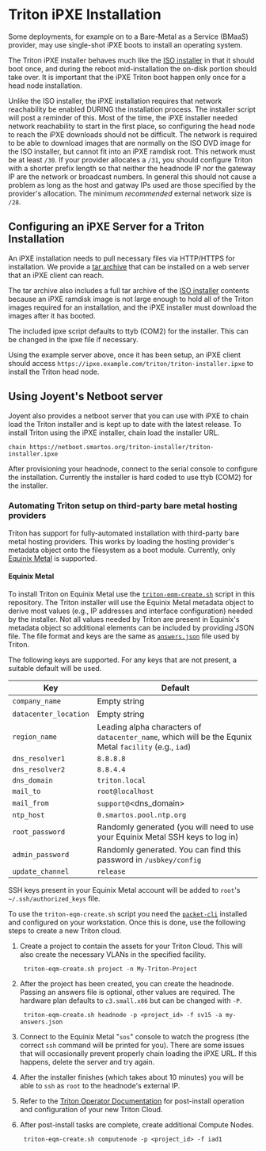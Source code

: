<!--
    This Source Code Form is subject to the terms of the Mozilla Public
    License, v. 2.0. If a copy of the MPL was not distributed with this
    file, You can obtain one at http://mozilla.org/MPL/2.0/.
-->

<!--
    Copyright 2021, Joyent, Inc.
-->

# Triton iPXE Installation

Some deployments, for example on to a Bare-Metal as a Service (BMaaS)
provider, may use single-shot iPXE boots to install an operating system.

The Triton iPXE installer behaves much like the [ISO
installer](./docs/developer-guide/iso-installer.md) in that it should boot
once, and during the reboot mid-installation the on-disk portion should take
over.  It is important that the iPXE Triton boot happen only once for a head
node installation.

Unlike the ISO installer, the iPXE installation requires that network
reachability be enabled DURING the installation process.  The installer
script will post a reminder of this.  Most of the time, the iPXE installer
needed network reachability to start in the first place, so configuring the
head node to reach the iPXE downloads should not be difficult.  The network
is required to be able to download images that are normally on the ISO DVD
image for the ISO installer, but cannot fit into an iPXE ramdisk root.  This
network must be at least `/30`. If your provider allocates a `/31`, you should
configure Triton with a shorter prefix length so that neither the headnode IP
nor the gateway IP are the network or broadcast numbers. In general this should
not cause a problem as long as the host and gatway IPs used are those specified
by the provider's allocation. The minimum *recommended* external network size
is `/28`.

## Configuring an iPXE Server for a Triton Installation

An iPXE installation needs to pull necessary files via HTTP/HTTPS for
installation.  We provide a [tar archive][triton-ipxe] that can be installed on
a web server that an iPXE client can reach.

The tar archive also includes a full tar archive of the
[ISO installer][triton-iso-doc] contents because an iPXE ramdisk image is not
large enough to hold all of the Triton images required for an installation, and
the iPXE installer must download the images after it has booted.

The included ipxe script defaults to ttyb (COM2) for the installer.  This can
be changed in the ipxe file if necessary.

Using the example server above, once it has been setup, an iPXE client should
access `https://ipxe.example.com/triton/triton-installer.ipxe` to install the
Triton head node.

## Using Joyent's Netboot server

Joyent also provides a netboot server that you can use with iPXE to chain load
the Triton installer and is kept up to date with the latest release.  To install
Triton using the iPXE installer, chain load the installer URL.

    chain https://netboot.smartos.org/triton-installer/triton-installer.ipxe

After provisioning your headnode, connect to the serial console to configure
the installation.  Currently the installer is hard coded to use ttyb (COM2) for
the installer.

### Automating Triton setup on third-party bare metal hosting providers

Triton has support for fully-automated installation with third-party bare metal
hosting providers.  This works by loading the hosting provider's metadata object
onto the filesystem as a boot module.  Currently, only [Equinix Metal][eqm] is
supported.

#### Equinix Metal

To install Triton on Equinix Metal use the [`triton-eqm-create.sh`][eqm-script]
script in this repository.  The Triton installer will use the Equinix Metal
metadata object to derive most values (e.g., IP addresses and interface
configuration) needed by the installer.  Not all values needed by Triton are
present in Equinix's metadata object so additional elements can be included by
providing JSON file.  The file format and keys are the same as
[`answers.json`][hn] file used by Triton.

The following keys are supported.  For any keys that are not present, a suitable
default will be used.

| Key                       | Default      |
| ------------------------- | ------------ |
| `company_name`            | Empty string |
| `datacenter_location`     | Empty string |
| `region_name`             | Leading alpha characters of `datacenter_name`, which will be the Equnix Metal `facility`  (e.g., `iad`) |
| `dns_resolver1`           | `8.8.8.8` |
| `dns_resolver2`           | `8.8.4.4` |
| `dns_domain`              | `triton.local` |
| `mail_to`                 | `root@localhost` |
| `mail_from`               | `support@`<dns_domain> |
| `ntp_host`                | `0.smartos.pool.ntp.org` |
| `root_password`           | Randomly generated (you will need to use your Equinix Metal SSH keys to log in) |
| `admin_password`          | Randomly generated.  You can find this password in `/usbkey/config` |
| `update_channel`          | `release` |

SSH keys present in your Equinix Metal account will be added to `root`'s
`~/.ssh/authorized_keys` file.

To use the `triton-eqm-create.sh` script you need the [`packet-cli`][p-cli]
installed and configured on your workstation.  Once this is done, use the
following steps to create a new Triton cloud.

1. Create a project to contain the assets for your Triton Cloud.  This will also
   create the necessary VLANs in the specified facility.

        triton-eqm-create.sh project -n My-Triton-Project

2. After the project has been created, you can create the headnode.  Passing an
   answers file is optional, other values are required.  The hardware plan
   defaults to `c3.small.x86` but can be changed with `-P`.

        triton-eqm-create.sh headnode -p <project_id> -f sv15 -a my-answers.json

3. Connect to the Equinix Metal "`sos`" console to watch the progress (the
   correct `ssh` command will be printed for you).  There are some issues that
   will occasionally prevent properly chain loading the iPXE URL.  If this
   happens, delete the server and try again.

4. After the installer finishes (which takes about 10 minutes) you will be able
   to `ssh` as `root` to the headnode's external IP.

5. Refer to the [Triton Operator Documentation][ops-docs] for post-install
   operation and configuration of your new Triton Cloud.

6. After post-install tasks are complete, create additional Compute Nodes.

        triton-eqm-create.sh computenode -p <project_id> -f iad1

<!-- Footnote style links -->

[triton-ipxe]: https://us-east.manta.joyent.com/Joyent_Dev/public/SmartDataCenter/ipxe-latest.tgz
[triton-iso-doc]: ./docs/developer-guide/iso-installer.md
[eqm]: https://metal.equinix.com/
[tink]: https://tinkerbell.org
[eqm-script]: ../../tools/triton-eqm-create.sh
[hn]: https://github.com/joyent/sdc-headnode/
[p-cli]: https://github.com/packethost/packet-cli
[ops-docs]: https://docs.joyent.com/private-cloud/
